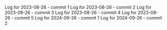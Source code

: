 Log for 2023-08-26 - commit 1
Log for 2023-08-26 - commit 2
Log for 2023-08-26 - commit 3
Log for 2023-08-26 - commit 4
Log for 2023-08-26 - commit 5
Log for 2024-09-26 - commit 1
Log for 2024-09-26 - commit 2
